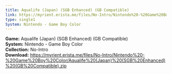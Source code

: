 ```yaml
---
title: Aqualife (Japan) (SGB Enhanced) (GB Compatible)
link: https://myrient.erista.me/files/No-Intro/Nintendo%20-%20Game%20Boy%20Color/Aqualife%20(Japan)%20(SGB%20Enhanced)%20(GB%20Compatible).zip
type: single1
System: Nintendo - Game Boy Color
---
```

<b>Game:</b> Aqualife (Japan) (SGB Enhanced) (GB Compatible)<br>
<b>System:</b> Nintendo - Game Boy Color<br>
<b>Collection:</b> No-Intro<br>
<b>Download:</b> https://myrient.erista.me/files/No-Intro/Nintendo%20-%20Game%20Boy%20Color/Aqualife%20(Japan)%20(SGB%20Enhanced)%20(GB%20Compatible).zip